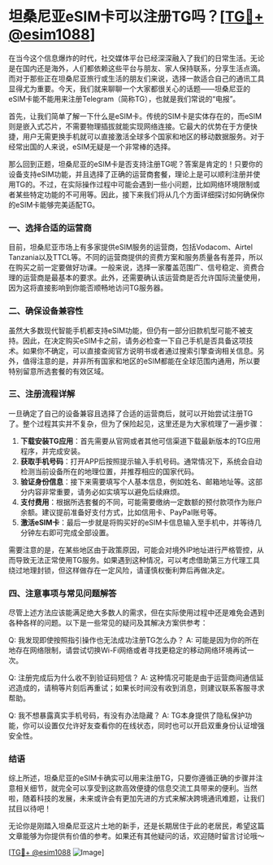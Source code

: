 # 坦桑尼亚eSIM卡可以注册TG吗？[[TG💪+ @esim1088](https://t.me/s/esim1088)]

在当今这个信息爆炸的时代，社交媒体平台已经深深融入了我们的日常生活。无论是在国内还是海外，人们都依赖这些平台与朋友、家人保持联系，分享生活点滴。而对于那些正在坦桑尼亚旅行或生活的朋友们来说，选择一款适合自己的通讯工具显得尤为重要。今天，我们就来聊聊一个大家都很关心的话题——坦桑尼亚的eSIM卡能不能用来注册Telegram（简称TG），也就是我们常说的“电报”。

首先，让我们简单了解一下什么是eSIM卡。传统的SIM卡是实体存在的，而eSIM则是嵌入式芯片，不需要物理插拔就能实现网络连接。它最大的优势在于方便快捷，用户无需更换手机就可以直接激活全球多个国家和地区的移动数据服务。对于经常出国的人来说，eSIM无疑是一个非常棒的选择。

那么回到正题，坦桑尼亚的eSIM卡是否支持注册TG呢？答案是肯定的！只要你的设备支持eSIM功能，并且选择了正确的运营商套餐，理论上是可以顺利注册并使用TG的。不过，在实际操作过程中可能会遇到一些小问题，比如网络环境限制或者某些特定功能的不可用等。因此，接下来我们将从几个方面详细探讨如何确保你的eSIM卡能够完美适配TG。

### **一、选择合适的运营商**

目前，坦桑尼亚市场上有多家提供eSIM服务的运营商，包括Vodacom、Airtel Tanzania以及TTCL等。不同的运营商提供的资费方案和服务质量各有差异，所以在购买之前一定要做好功课。一般来说，选择一家覆盖范围广、信号稳定、资费合理的运营商是最基本的要求。此外，还需要确认该运营商是否允许国际流量使用，因为这将直接影响到你能否顺畅地访问TG服务器。

### **二、确保设备兼容性**

虽然大多数现代智能手机都支持eSIM功能，但仍有一部分旧款机型可能不被支持。因此，在决定购买eSIM卡之前，请务必检查一下自己手机是否具备这项技术。如果你不确定，可以直接查阅官方说明书或者通过搜索引擎查询相关信息。另外，值得注意的是，并非所有国家和地区的eSIM都能在全球范围内通用，所以要特别留意所选套餐的有效区域。

### **三、注册流程详解**

一旦确定了自己的设备兼容且选择了合适的运营商后，就可以开始尝试注册TG了。整个过程其实并不复杂，但为了保险起见，这里还是为大家梳理了一遍步骤：

1. **下载安装TG应用**：首先需要从官网或者其他可信渠道下载最新版本的TG应用程序，并完成安装。
2. **获取手机号码**：打开APP后按照提示输入手机号码。通常情况下，系统会自动检测当前设备所在的地理位置，并推荐相应的国家代码。
3. **验证身份信息**：接下来需要填写个人基本信息，例如姓名、邮箱地址等。这部分内容非常重要，请务必如实填写以避免后续麻烦。
4. **支付费用**：根据所选套餐的不同，可能需要缴纳一定数额的预付款项作为账户余额。建议提前准备好支付方式，比如信用卡、PayPal账号等。
5. **激活eSIM卡**：最后一步就是将购买好的eSIM卡信息输入至手机中，并等待几分钟左右即可完成全部设置。

需要注意的是，在某些地区由于政策原因，可能会对境外IP地址进行严格管控，从而导致无法正常使用TG服务。如果遇到这种情况，可以考虑借助第三方代理工具绕过地理封锁，但这样做存在一定风险，请谨慎权衡利弊后再做决定。

### **四、注意事项与常见问题解答**

尽管上述方法应该能满足绝大多数人的需求，但在实际使用过程中还是难免会遇到各种各样的问题。以下是一些常见的疑问及其解决方案供参考：

Q: 我发现即使按照指引操作也无法成功注册TG怎么办？
A: 可能是因为你的所在地存在网络限制，请尝试切换Wi-Fi网络或者寻找更稳定的移动网络环境再试一次。

Q: 注册完成后为什么收不到验证码短信？
A: 这种情况可能是由于运营商间通信延迟造成的，请稍等片刻后再重试；如果长时间没有收到消息，则建议联系客服寻求帮助。

Q: 我不想暴露真实手机号码，有没有办法隐藏？
A: TG本身提供了隐私保护功能，你可以设置仅允许好友查看你的在线状态，同时也可以开启双重身份认证增强安全性。

### **结语**

综上所述，坦桑尼亚的eSIM卡确实可以用来注册TG，只要你遵循正确的步骤并注意相关细节，就完全可以享受到这款高效便捷的信息交流工具带来的便利。当然啦，随着科技的发展，未来或许会有更加先进的方式来解决跨境通讯难题，让我们拭目以待吧！

无论你是刚踏入坦桑尼亚这片土地的新手，还是长期居住于此的老居民，希望这篇文章能够为你提供有价值的参考。如果还有其他疑问的话，欢迎随时留言讨论哦～ 

[[TG💪+ @esim1088](https://t.me/s/esim1088) ![Image](https://i.postimg.cc/4NQfJmqS/Snipaste-2025-05-13-00-14-12.png)]